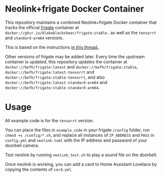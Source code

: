 # Neolink+frigate Docker Container

This repository maintains a combined Neolink+frigate Docker container that tracks
the official [frigate](https://github.com/blakeblackshear/frigate) container at
`docker://ghcr.io/blakeblackshear/frigate:stable.` as well as the `tensorrt` and
`standard-arm64` versions.

This is based on the instructions [in this thread.](https://github.com/blakeblackshear/frigate/discussions/11924).

Other versions of frigate may be added later. Every time the upstream container is
updated, this repository updates the container at `docker://befh/frigate:latest` and
`docker://befh/frigate:stable`, `docker://befh/frigate:latest-tensorrt` and
`docker://befh/frigate:stable-tensorrt`, and also `docker://befh/frigate:latest-standard-arm64` and
`docker://befh/frigate:stable-standard-arm64`.

# Usage

All example code is for the `tensorrt` version.

You can place the files in `example_code` in your frigate `/config` folder, run
`chmod +x /config/*.sh`, and replace all instances of `IP_ADDRESS` and `PASS` in
`config.yml` and `neolink.toml` with the IP address and password of your doorbell
camera.

Test neolink by running `neolink_test.sh` to play a sound file on the doorbell.

Once neolink is working, you can add a card to Home Assistant Lovelace by copying
the contents of `card.yml`.